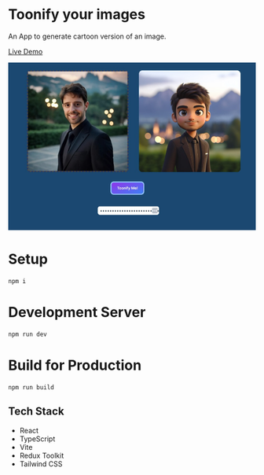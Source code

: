 # Toonify your images

An App to generate cartoon version of an image.

[Live Demo](https://toonify-your-images.netlify.app/)

![alt text](./public/toonify-1.jpg)

# Setup

```
npm i
```
# Development Server

```
npm run dev
```

# Build for Production

```
npm run build
```

## Tech Stack
- React
- TypeScript
- Vite
- Redux Toolkit
- Tailwind CSS

